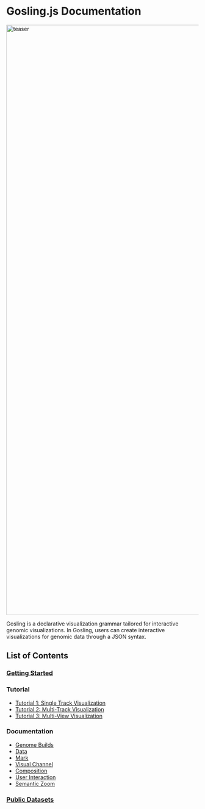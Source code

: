 # Gosling.js Documentation

<img width="1549" alt="teaser" src="https://user-images.githubusercontent.com/9922882/109850598-ae4cd280-7c20-11eb-931b-985a763864e8.png">

Gosling is a declarative visualization grammar tailored for interactive genomic visualizations. In Gosling, users can create interactive visualizations for genomic data through a JSON syntax.

## List of Contents

### [Getting Started](https://github.com/gosling-lang/gosling-docs/blob/master/Getting-Started.md)
### Tutorial
* [Tutorial 1: Single Track Visualization](https://github.com/gosling-lang/gosling-docs/blob/master/tutorials/Tutorial.md)
* [Tutorial 2: Multi-Track Visualization](https://github.com/gosling-lang/gosling-docs/blob/master/tutorials/Tutorial_multi_tracks.md)
* [Tutorial 3: Multi-View Visualization](https://github.com/gosling-lang/gosling-docs/blob/master/tutorials/Tutorial_multi_views.md)
### Documentation
* [Genome Builds](https://github.com/gosling-lang/gosling-docs/blob/master/docs/Genome-Builds.md)
* [Data](https://github.com/gosling-lang/gosling-docs/blob/master/docs/Data.md)
* [Mark](https://github.com/gosling-lang/gosling-docs/blob/master/docs/Mark.md)
* [Visual Channel](https://github.com/gosling-lang/gosling-docs/blob/master/docs/Visual-Channel.md)
* [Composition](https://github.com/gosling-lang/gosling-docs/blob/master/docs/Composition.md)
* [User Interaction](https://github.com/gosling-lang/gosling-docs/blob/master/docs/User-Interaction.md)
* [Semantic Zoom](https://github.com/gosling-lang/gosling-docs/blob/master/docs/Semantic-Zoom.md)
### [Public Datasets](https://github.com/gosling-lang/gosling-docs/blob/master/Public-Datasets.md)

